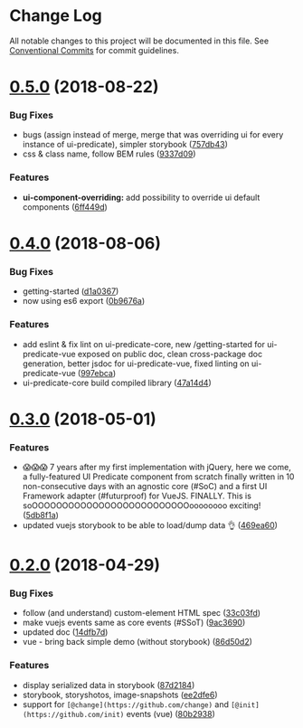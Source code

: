 # Change Log

All notable changes to this project will be documented in this file.
See [Conventional Commits](https://conventionalcommits.org) for commit guidelines.

<a name="0.5.0"></a>
# [0.5.0](https://github.com/FGRibreau/ui-predicate/compare/ui-predicate-vue@0.4.0...ui-predicate-vue@0.5.0) (2018-08-22)


### Bug Fixes

* bugs (assign instead of merge, merge that was overriding ui for every instance of ui-predicate), simpler storybook ([757db43](https://github.com/FGRibreau/ui-predicate/commit/757db43))
* css & class name, follow BEM rules ([9337d09](https://github.com/FGRibreau/ui-predicate/commit/9337d09))


### Features

* **ui-component-overriding:** add possibility to override ui default components ([6ff449d](https://github.com/FGRibreau/ui-predicate/commit/6ff449d))




<a name="0.4.0"></a>
# [0.4.0](https://github.com/FGRibreau/ui-predicate/compare/ui-predicate-vue@0.3.0...ui-predicate-vue@0.4.0) (2018-08-06)


### Bug Fixes

* getting-started ([d1a0367](https://github.com/FGRibreau/ui-predicate/commit/d1a0367))
* now using es6 export ([0b9676a](https://github.com/FGRibreau/ui-predicate/commit/0b9676a))


### Features

* add eslint & fix lint on ui-predicate-core, new /getting-started for ui-predicate-vue exposed on public doc, clean cross-package doc generation, better jsdoc for ui-predicate-vue, fixed linting on ui-predicate-vue ([997ebca](https://github.com/FGRibreau/ui-predicate/commit/997ebca))
* ui-predicate-core build compiled library ([47a14d4](https://github.com/FGRibreau/ui-predicate/commit/47a14d4))




<a name="0.3.0"></a>
# [0.3.0](https://github.com/FGRibreau/ui-predicate/compare/ui-predicate-vue@0.2.0...ui-predicate-vue@0.3.0) (2018-05-01)


### Features

* 😱😱😱 7 years after my first implementation with jQuery, here we come, a fully-featured UI Predicate component from scratch finally written in 10 non-consecutive days with an agnostic core (#SoC) and a first UI Framework adapter (#futurproof) for VueJS. FINALLY. This is soOOOOOOOOOOOOOOOOOOOOOOOOOOoooooooo exciting! ([5db8f1a](https://github.com/FGRibreau/ui-predicate/commit/5db8f1a))
* updated vuejs storybook to be able to load/dump data 👌 ([469ea60](https://github.com/FGRibreau/ui-predicate/commit/469ea60))




<a name="0.2.0"></a>
# [0.2.0](https://github.com/FGRibreau/ui-predicate/compare/ui-predicate-vue@0.1.2...ui-predicate-vue@0.2.0) (2018-04-29)


### Bug Fixes

* follow (and understand) custom-element HTML spec ([33c03fd](https://github.com/FGRibreau/ui-predicate/commit/33c03fd))
* make vuejs events same as core events (#SSoT) ([9ac3690](https://github.com/FGRibreau/ui-predicate/commit/9ac3690))
* updated doc ([14dfb7d](https://github.com/FGRibreau/ui-predicate/commit/14dfb7d))
* vue - bring back simple demo (without storybook) ([86d50d2](https://github.com/FGRibreau/ui-predicate/commit/86d50d2))


### Features

* display serialized data in storybook ([87d2184](https://github.com/FGRibreau/ui-predicate/commit/87d2184))
* storybook, storyshotos, image-snapshots ([ee2dfe6](https://github.com/FGRibreau/ui-predicate/commit/ee2dfe6))
* support for `[@change](https://github.com/change)` and `[@init](https://github.com/init)` events (vue) ([80b2938](https://github.com/FGRibreau/ui-predicate/commit/80b2938))
